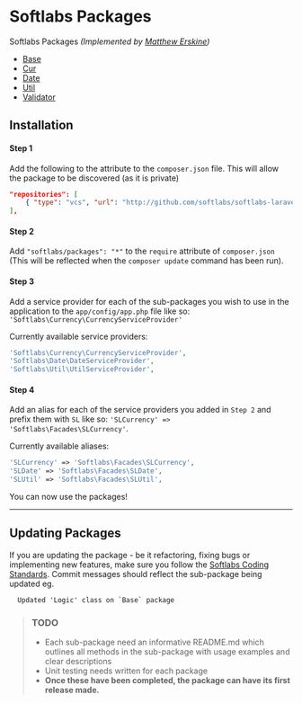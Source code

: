 Softlabs Packages
================

Softlabs Packages *(Implemented by [Matthew Erskine](https://github.com/matthewerskine))*

- [Base](https://github.com/Softlabs/softlabs-laravel/tree/master/src/Softlabs/Base)
- [Cur](https://github.com/Softlabs/softlabs-laravel/tree/master/src/Softlabs/Cur)
- [Date](https://github.com/Softlabs/softlabs-laravel/tree/master/src/Softlabs/Date)
- [Util](https://github.com/Softlabs/softlabs-laravel/tree/master/src/Softlabs/Util)
- [Validator](https://github.com/Softlabs/softlabs-laravel/tree/master/src/Softlabs/Validator)

## Installation

#### Step 1
Add the following to the attribute to the `composer.json` file. This will allow the package to be discovered (as it is private)
```json
"repositories": [
	{ "type": "vcs", "url": "http://github.com/softlabs/softlabs-laravel" }
],
```

#### Step 2
Add `"softlabs/packages": "*"` to the `require` attribute of `composer.json` (This will be reflected when the `composer update` command has been run).

#### Step 3
Add a service provider for each of the sub-packages you wish to use in the application to the `app/config/app.php` file like so: `'Softlabs\Currency\CurrencyServiceProvider'`

Currently available service providers:

```php
'Softlabs\Currency\CurrencyServiceProvider',
'Softlabs\Date\DateServiceProvider',
'Softlabs\Util\UtilServiceProvider',
```

#### Step 4
Add an alias for each of the service providers you added in `Step 2` and prefix them with `SL` like so: `'SLCurrency' => 'Softlabs\Facades\SLCurrency'`.

Currently available aliases:

```php
'SLCurrency' => 'Softlabs\Facades\SLCurrency',
'SLDate' => 'Softlabs\Facades\SLDate',
'SLUtil' => 'Softlabs\Facades\SLUtil',
```


You can now use the packages!

------

## Updating Packages

If you are updating the package - be it refactoring, fixing bugs or implementing new features, make sure you follow the [Softlabs Coding Standards](https://github.com/Softlabs/Softlabs/blob/master/Coding_Standards/Softlabs%20Coding%20Standards.md).
Commit messages should reflect the sub-package being updated eg.

```
  Updated 'Logic' class on `Base` package
```

<blockquote>
<h3>TODO</h3>
<ul>
<li>Each sub-package need an informative README.md which outlines all methods in the sub-package with usage examples and clear descriptions</li>
<li>Unit testing needs written for each package</li>
<li><strong>Once these have been completed, the package can have its first release made.</strong></li>
</ul>
</blockquote>
